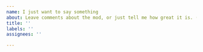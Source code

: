 ```yaml
---
name: I just want to say something
about: Leave comments about the mod, or just tell me how great it is. (jk)
title: ''
labels: ''
assignees: ''

---
```



